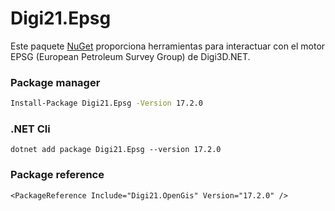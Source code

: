 # Digi21.Epsg

Este paquete [NuGet](https://www.nuget.org/packages/Digi21.Epsg/) proporciona herramientas para interactuar con el motor EPSG \(European Petroleum Survey Group\) de Digi3D.NET.

### Package manager
```bash
Install-Package Digi21.Epsg -Version 17.2.0
```

### .NET Cli
```
dotnet add package Digi21.Epsg --version 17.2.0
```

### Package reference
```markup
<PackageReference Include="Digi21.OpenGis" Version="17.2.0" />
```





